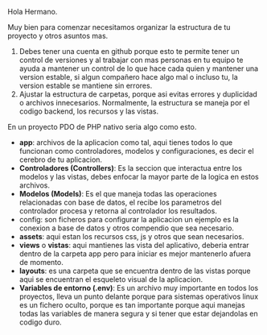 Hola Hermano.

Muy bien para comenzar necesitamos organizar la estructura de tu proyecto y otros asuntos mas.

1. Debes tener una cuenta en github porque esto te permite tener un control de versiones y al trabajar con mas personas en tu equipo te ayuda a mantener un control de lo que hace cada quien y mantener una version estable, si algun compañero hace algo mal o incluso tu, la version estable se mantiene sin errores.
2. Ajustar la estructura de carpetas, porque asi evitas errores y duplicidad o archivos innecesarios. Normalmente, la estructura se maneja por el codigo backend, los recursos y las vistas.

En un proyecto PDO de PHP nativo seria algo como esto.

- **app**: archivos de la aplicacion como tal, aqui tienes todos lo que funcionan como controladores, modelos y configuraciones, es decir el cerebro de tu aplicacion.
- **Controladores (Controllers)**: Es la seccion que interactua entre los modelos y las vistas, debes enfocar la mayor parte de la logica en estos archivos.
- **Modelos (Models)**: Es el que maneja todas las operaciones relacionadas con base de datos, el recibe los parametros del controlador procesa y retorna al controlador los resultados.
- config: son ficheros para configurar la aplicacion un ejemplo es la conexion a base de datos y otros compendio que sea necesario.
- **assets**: aqui estan los recursos css, js y otros que sean necesarios.
- **views** o **vistas**: aqui mantienes las vista del aplicativo, deberia entrar dentro de la carpeta app pero para iniciar es mejor mantenerlo afuera de momento.
- **layouts**: es una carpeta que se encuentra dentro de las vistas porque aqui se encuentran el esqueleto visual de la aplicacion.
- **Variables de entorno (.env)**: Es un archivo muy importante en todos los proyectos, lleva un punto delante porque para sistemas operativos linux es un fichero oculto, porque es tan importante porque aqui manejas todas las variables de manera segura y si tener que estar dejandolas en codigo duro.